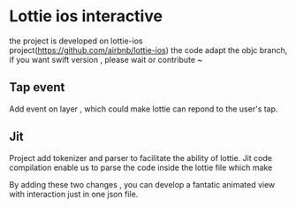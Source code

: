 # Lottie ios interactive
the project is developed on lottie-ios project(https://github.com/airbnb/lottie-ios)
the code adapt the objc branch, if you want swift version , please wait or contribute ~ 
## Tap event 
Add event on layer , which could make lottie can repond to the user's tap. 

## Jit
Project add tokenizer and parser to facilitate the ability of lottie.  Jit code compilation enable us to parse the code inside the lottie file which make 

By adding these two changes , you can develop a fantatic animated view with interaction just in one json file. 